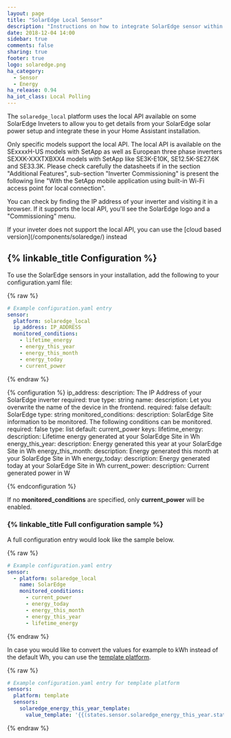 ```yaml
---
layout: page
title: "SolarEdge Local Sensor"
description: "Instructions on how to integrate SolarEdge sensor within Home Assistant via Local API."
date: 2018-12-04 14:00
sidebar: true
comments: false
sharing: true
footer: true
logo: solaredge.png
ha_category:
  - Sensor
  - Energy
ha_release: 0.94
ha_iot_class: Local Polling
---
```


The `solaredge_local` platform uses the local API available on some SolarEdge Inveters to allow you to get details from your SolarEdge solar power setup and integrate these in your Home Assistant installation.


Only specific models support the local API.  The local API is available on the SExxxxH-US models with SetApp as well as European three phase inverters SEXXK-XXXTXBXX4 models with SetApp like SE3K-E10K, SE12.5K-SE27.6K and SE33.3K. Please check carefully the datasheets if in the section "Additional Features", sub-section "Inverter Commissioning" is present the following line "With the SetApp mobile application using built-in Wi-Fi access point for local connection".

You can check by finding the IP address of your inverter and visiting it in a browser. If it supports the local API, you'll see the SolarEdge logo and a "Commissioning" menu.

<p class='note'>
If your inveter does not support the local API, you can use the [cloud based version](/components/solaredge/) instead
</p>

## {% linkable_title Configuration %}

To use the SolarEdge sensors in your installation, add the following to your configuration.yaml file:

{% raw %}
```yaml
# Example configuration.yaml entry
sensor:
  platform: solaredge_local
  ip_address: IP_ADDRESS
  monitored_conditions:
    - lifetime_energy
    - energy_this_year
    - energy_this_month
    - energy_today
    - current_power
```
{% endraw %}

{% configuration %}
ip_address:
  description: The IP Address of your SolarEdge inverter
  required: true
  type: string
name:
  description: Let you overwrite the name of the device in the frontend.
  required: false
  default: SolarEdge
  type: string
monitored_conditions:
  description: SolarEdge Site information to be monitored. The following conditions can be monitored.
  required: false
  type: list
  default: current_power
  keys:
    lifetime_energy:
      description: Lifetime energy generated at your SolarEdge Site in Wh
    energy_this_year:
      description: Energy generated this year at your SolarEdge Site in Wh
    energy_this_month:
      description: Energy generated this month at your SolarEdge Site in Wh
    energy_today:
      description: Energy generated today at your SolarEdge Site in Wh
    current_power:
      description: Current generated power in W

{% endconfiguration %}

If no **monitored_conditions** are specified, only **current_power** will be enabled.

### {% linkable_title Full configuration sample %}

A full configuration entry would look like the sample below.

{% raw %}
```yaml
# Example configuration.yaml entry
sensor:
  - platform: solaredge_local
    name: SolarEdge
    monitored_conditions:
      - current_power
      - energy_today
      - energy_this_month
      - energy_this_year
      - lifetime_energy
```
{% endraw %}

In case you would like to convert the values for example to kWh instead of the default Wh, you can use the [template platform](/components/sensor.template/).

{% raw %}
```yaml
# Example configuration.yaml entry for template platform
sensors:
  platform: template
  sensors:
    solaredge_energy_this_year_template:
      value_template: '{{(states.sensor.solaredge_energy_this_year.state | float / 1000) | round(2)}}'
```
{% endraw %}
